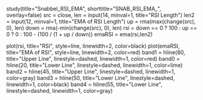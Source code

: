 study(title="Snabbel_RSI_EMA", shorttitle="SNAB_RSI_EMA_", overlay=false)
src = close, 
len = input(14, minval=1, title="RSI Length")
len2 = input(12, minval=1, title="EMA of RSI Length")
up = rma(max(change(src), 0), len)
down = rma(-min(change(src), 0), len)
rsi = down == 0 ? 100 : up == 0 ? 0 : 100 - (100 / (1 + up / down))
emaRSI = ema(rsi,len2)

plot(rsi, title="RSI", style=line, linewidth=2, color=black)
plot(emaRSI, title="EMA of RSI", style=line, linewidth=2, color=red)
band1 = hline(80, title="Upper Line", linestyle=dashed, linewidth=1, color=red)
band0 = hline(20, title="Lower Line", linestyle=dashed, linewidth=1, color=lime)
band2 = hline(45, title="Upper Line", linestyle=dashed, linewidth=1, color=gray)
band3 = hline(50, title="Lower Line", linestyle=dashed, linewidth=1, color=black)
band4 = hline(55, title="Lower Line", linestyle=dashed, linewidth=1, color=gray)
